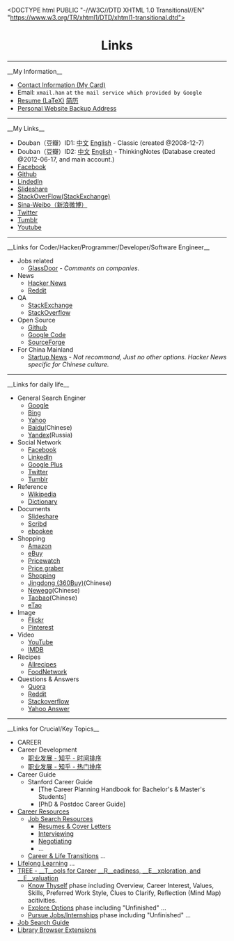<DOCTYPE html PUBLIC "-//W3C//DTD XHTML 1.0 Transitional//EN" "https://www.w3.org/TR/xhtml1/DTD/xhtml1-transitional.dtd">
<?xml version="1.0" encoding="utf-8"?>
<html xmlns="https://www.w3.org/1999/xhtml" xml:lang="en" lang="en">
<head>
	<meta charset='utf-8'>
    <meta content='Links about me' name='description'>
    <meta content='Links' name='keywords'>
	<meta name="viewport" content="width=device-width, initial-scale=1.0, maximum-scale=1.0">
	<title>Links</title>
    <link id="MainCSS" type="text/css" rel="stylesheet" href="./static/stylesheets/main.css"/>
    <script type="text/javascript" src=""></script>
</head><body>
<div align="center"><h1>Links</h1></div>

<hr>
__My Information__

* [Contact Information (My Card)](./static/images/card.jpg)
* Email: `xmail.han` `at` `the mail service which provided by Google`
* [Resume (LaTeX)](./files/resume/resume.pdf) [简历](./files/resume/jianli.html)
* [Personal Website Backup Address](http://xuelianghan.github.com)

<hr>
__My Links__

* Douban（豆瓣）ID1: [中文](https://www.douban.com/people/3310247/) [English](https://translate.google.com.hk/translate?act=url&hl=en&ie=UTF8&prev=_t&sl=auto&tl=en&u=https://www.douban.com/people/3310247/) - Classic (created @2008-12-7)
* Douban（豆瓣）ID2: [中文](https://www.douban.com/people/62362375/) [English](https://translate.google.com.hk/translate?hl=en&ie=UTF8&prev=_t&sl=auto&tl=zh-CN&u=https://www.douban.com/people/62362375/) - ThinkingNotes (Database created @2012-06-17, and main account.)
* [Facebook](https://www.facebook.com/xueliang.han)
* [Github](https://github.com/XueliangHan)
* [LindedIn](https://www.linkedin.com/profile/view?id=193554159)
* [Slideshare](https://www.slideshare.net/XueliangHan)
* [StackOverFlow(StackExchange)](https://stackoverflow.com/users/1576184/albert)
* [Sina-Weibo（新浪微博）](https://www.weibo.com/u/1622975475)
* [Twitter](https://twitter.com/Xueliang_Han)
* [Tumblr](https://xuelianghan.tumblr.com)
* [Youtube](https://www.youtube.com/channel/UCk1iR3u2DwC-A0B4fW35RQg)


<hr>
__Links for Coder/Hacker/Programmer/Developer/Software Engineer__

* Jobs related
  * [GlassDoor](https://www.glassdoor.com) - _Comments on companies._
* News
  * [Hacker News](https://news.ycombinator.com/news)
  * [Reddit](https://www.reddit.com)
* QA
  * [StackExchange](https://www.stackexchange.com)
  * [StackOverflow](https://www.stackoverflow.com)
* Open Source
  * [Github](https://www.github.com)
  * [Google Code](https://code.google.com)
  * [SourceForge](https:www.sf.net)
* For China Mainland
  * [Startup News](https://news.dbanotes.net) - _Not recommand, Just no other options. Hacker News specific for Chinese culture._


<hr>
__Links for daily life__

* General Search Enginer
  * [Google](https://www.google.com)
  * [Bing](https://www.bing.com)
  * [Yahoo](https://www.yahoo.com)
  * [Baidu](https://www.baidu.com)(Chinese)
  * [Yandex](https://www.yandex.com)(Russia)
* Social Network
  * [Facebook](https://www.facebook.com)
  * [LinkedIn](https://www.linkedin.com)
  * [Google Plus](https://plus.google.com)
  * [Twitter](https://twitter.com)
  * [Tumblr](https://www.tumblr.com)
* Reference
  * [Wikipedia](https://www.wikipedia.com)
  * [Dictionary](https://www.dictionary.com)
* Documents
  * [Slideshare](https://www.slideshare.com)
  * [Scribd](https://www.scribd.com)
  * [ebookee](https://www.ebookee.org)
* Shopping
  * [Amazon](https://www.amazon.com)
  * [eBuy](https://www.ebuy.com)
  * [Pricewatch](https://www.pricewatch.com)
  * [Price graber](https://www.pricegraber.com)
  * [Shopping](https://www.shopping.com)
  * [Jingdong (360Buy)](https://www.jd.com)(Chinese)
  * [Newegg](https://www.newegg.com)(Chinese)
  * [Taobao](https://www.taobao.com)(Chinese)
  * [eTao](https://www.etao.com)
* Image
  * [Flickr](https://www.flickr.com)
  * [Pinterest](https://www.pinterest.com)
* Video
  * [YouTube](https://www.youtube.com)
  * [IMDB](https://www.imdb.com)
* Recipes
  * [Allrecipes](https://www.allrecipes.com)
  * [FoodNetwork](https://www.foodnetwork.com)
* Questions & Answers
  * [Quora](https://www.quora.com)
  * [Reddit](https://www.reddit.com)
  * [Stackoverflow](https://www.stackoverflow.com)
  * [Yahoo Answer](http:answers.yahoo.com)


<hr>
__Links for Crucial/Key Topics__

* CAREER
* Career Development
    * [职业发展 - 知乎 - 时间排序](https://www.zhihu.com/topic/19554825/newest)
    * [职业发展 - 知乎 - 热门排序](https://www.zhihu.com/topic/19554825/hot)
* Career Guide
  * Stanford Career Guide
      * [The Career Planning Handbook for Bachelor's & Master's Students]
      * [PhD & Postdoc Career Guide]
* [Career Resources](https://www.gsb.stanford.edu/alumni/career-resources)
  * [Job Search Resources]( https://www.gsb.stanford.edu/alumni/career-resources/job-search )
      * [Resumes & Cover Letters]( https://www.gsb.stanford.edu/alumni/career-resources/job-search/resumes-cover-letters )
      * [Interviewing]( https://www.gsb.stanford.edu/alumni/career-resources/job-search/interviewing )
      * [Negotiating]( https://www.gsb.stanford.edu/alumni/career-resources/job-search/negotiating )
      * ...
  * [Career & Life Transitions]( https://www.gsb.stanford.edu/alumni/career-resources/transitions ) ...
* [Lifelong Learning]( https://www.gsb.stanford.edu/alumni/lifelong-learning ) ...
* [TREE - __T__ools for Career __R__eadiness, __E__xploration, and __E__valuation]( https://cdc-tree.stanford.edu/ )
  * [Know Thyself]( https://cdc-tree.stanford.edu/steps/readiness ) phase including Overview, Career Interest, Values, Skills, Preferred Work Style, Clues to Clarify, Reflection (Mind Map) acitivities.
  * [Explore Options](https://cdc-tree.stanford.edu/steps/exploration) phase including "Unfinished" ...
  * [Pursue Jobs/Internships](https://cdc-tree.stanford.edu/steps/pursuit) phase including "Unfinished" ...
* [Job Search Guide]( http://libguides.stanford.edu/career )
* [Library Browser Extensions]( http://libguides.stanford.edu/extension )

  


<!-- Filkr. Google+, Path, Renren. Quora, Reddit, Pinboard/Delicious/Digg) -->
<!-- RenRen -->
<!-- Google+ -->    <!-- a href="">Google+</a> --> <!-- Linus use it -->
<!-- Path -->       <!-- a href="">Path</a> --> <!-- Life < 150 -->
<!-- QA(Question & Answer) -->
<!-- QA.Quora - Best Source for Knowledge     <a href="https://www.quora.com/Xueliang-Han"></a> -->
<!-- QA.Reddit - Reddit is Fun -->                <!-- a href="">Reddit</a> -->
<!-- Information Type -->
<!-- TEXT:Webpage - The webpage I marked. -->     <!-- Pinboard/Delicious -->
<!-- IMAGE:Photos -->                             <!-- My photos on filkr -->

</body></html>

